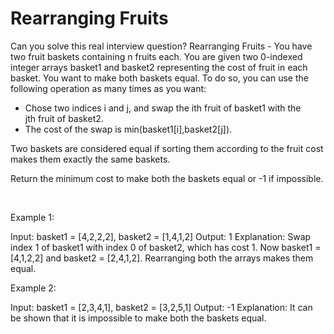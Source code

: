 # Rearranging Fruits

Can you solve this real interview question? Rearranging Fruits - You have two fruit baskets containing n fruits each. You are given two 0-indexed integer arrays basket1 and basket2 representing the cost of fruit in each basket. You want to make both baskets equal. To do so, you can use the following operation as many times as you want:

 * Chose two indices i and j, and swap the ith fruit of basket1 with the jth fruit of basket2.
 * The cost of the swap is min(basket1[i],basket2[j]).

Two baskets are considered equal if sorting them according to the fruit cost makes them exactly the same baskets.

Return the minimum cost to make both the baskets equal or -1 if impossible.

 

Example 1:


Input: basket1 = [4,2,2,2], basket2 = [1,4,1,2]
Output: 1
Explanation: Swap index 1 of basket1 with index 0 of basket2, which has cost 1. Now basket1 = [4,1,2,2] and basket2 = [2,4,1,2]. Rearranging both the arrays makes them equal.


Example 2:


Input: basket1 = [2,3,4,1], basket2 = [3,2,5,1]
Output: -1
Explanation: It can be shown that it is impossible to make both the baskets equal.